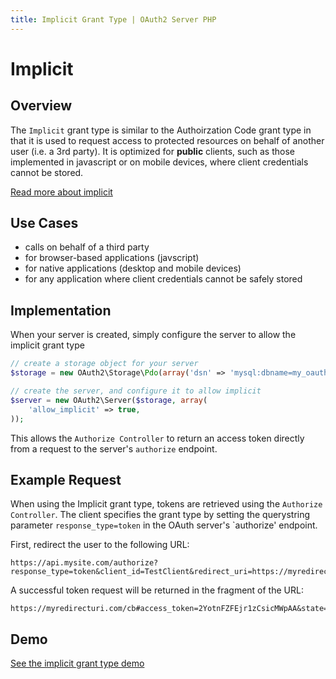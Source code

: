 ```yaml
---
title: Implicit Grant Type | OAuth2 Server PHP
---
```


# Implicit

## Overview

The `Implicit` grant type is similar to the Authoirzation Code
grant type in that it is used to request access to protected
resources on behalf of another user (i.e. a 3rd party). It is
optimized for **public** clients, such as those implemented in
javascript or on mobile devices, where client credentials cannot
be stored.

[Read more about implicit](http://tools.ietf.org/html/rfc6749#section-4.2)

## Use Cases

  * calls on behalf of a third party
  * for browser-based applications (javscript)
  * for native applications (desktop and mobile devices)
  * for any application where client credentials cannot be safely stored

## Implementation

When your server is created, simply configure the server to allow the implicit
grant type

```php
// create a storage object for your server
$storage = new OAuth2\Storage\Pdo(array('dsn' => 'mysql:dbname=my_oauth2_db;host=localhost', 'username' => 'root', 'password' => ''));

// create the server, and configure it to allow implicit
$server = new OAuth2\Server($storage, array(
    'allow_implicit' => true,
));
```

This allows the `Authorize Controller` to return an access token directly from
a request to the server's `authorize` endpoint.

## Example Request

When using the Implicit grant type, tokens are retrieved using the
`Authorize Controller`. The client specifies the grant type by setting
the querystring parameter `response_type=token` in the OAuth server's
`authorize' endpoint.

First, redirect the user to the following URL:

```text
https://api.mysite.com/authorize?response_type=token&client_id=TestClient&redirect_uri=https://myredirecturi.com/cb
```

A successful token request will be returned in the fragment of the URL:

```text
https://myredirecturi.com/cb#access_token=2YotnFZFEjr1zCsicMWpAA&state=xyz&token_type=bearer&expires_in=3600
```

>

## Demo

[See the implicit grant type demo](http://brentertainment.com/oauth2/)

